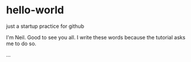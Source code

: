 # hello-world
just a startup practice for github

I'm Neil. Good to see you all.
I write these words because the tutorial asks me to do so.

...
